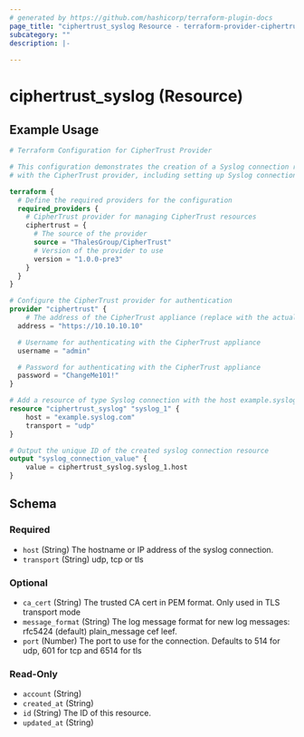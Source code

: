 ```yaml
---
# generated by https://github.com/hashicorp/terraform-plugin-docs
page_title: "ciphertrust_syslog Resource - terraform-provider-ciphertrust"
subcategory: ""
description: |-
  
---
```


# ciphertrust_syslog (Resource)



## Example Usage

```terraform
# Terraform Configuration for CipherTrust Provider

# This configuration demonstrates the creation of a Syslog connection resource
# with the CipherTrust provider, including setting up Syslog connection details.

terraform {
  # Define the required providers for the configuration
  required_providers {
    # CipherTrust provider for managing CipherTrust resources
    ciphertrust = {
      # The source of the provider
      source = "ThalesGroup/CipherTrust"
      # Version of the provider to use
      version = "1.0.0-pre3"
    }
  }
}

# Configure the CipherTrust provider for authentication
provider "ciphertrust" {
	# The address of the CipherTrust appliance (replace with the actual address)
  address = "https://10.10.10.10"

  # Username for authenticating with the CipherTrust appliance
  username = "admin"

  # Password for authenticating with the CipherTrust appliance
  password = "ChangeMe101!"
}

# Add a resource of type Syslog connection with the host example.syslog.com
resource "ciphertrust_syslog" "syslog_1" {
    host = "example.syslog.com"
    transport = "udp"
}

# Output the unique ID of the created syslog connection resource
output "syslog_connection_value" {
	value = ciphertrust_syslog.syslog_1.host
}
```

<!-- schema generated by tfplugindocs -->
## Schema

### Required

- `host` (String) The hostname or IP address of the syslog connection.
- `transport` (String) udp, tcp or tls

### Optional

- `ca_cert` (String) The trusted CA cert in PEM format. Only used in TLS transport mode
- `message_format` (String) The log message format for new log messages: rfc5424 (default) plain_message cef leef.
- `port` (Number) The port to use for the connection. Defaults to 514 for udp, 601 for tcp and 6514 for tls

### Read-Only

- `account` (String)
- `created_at` (String)
- `id` (String) The ID of this resource.
- `updated_at` (String)
